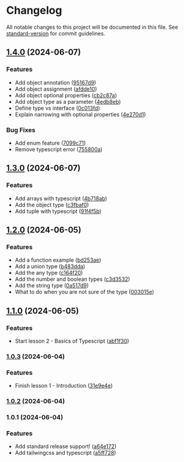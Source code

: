# Changelog

All notable changes to this project will be documented in this file. See [standard-version](https://github.com/conventional-changelog/standard-version) for commit guidelines.

## [1.4.0](https://github.com/wakabibrian/typescript-tutorial/compare/v1.3.0...v1.4.0) (2024-06-07)


### Features

* Add object annotation ([95167d9](https://github.com/wakabibrian/typescript-tutorial/commit/95167d92d52acf0f00a34a7585e7ef1f06cd85e5))
* Add object assignment ([afdde10](https://github.com/wakabibrian/typescript-tutorial/commit/afdde1029cd44e81e0f5977d0670d63e07688707))
* Add object optional properties ([cb2c87a](https://github.com/wakabibrian/typescript-tutorial/commit/cb2c87a464a10150d6aa5bd6500f6be44d48de02))
* Add object type as a parameter ([4edb8eb](https://github.com/wakabibrian/typescript-tutorial/commit/4edb8eb45b3d768caa062bb2694c90909c6a5a98))
* Define type vs interface ([0c013fd](https://github.com/wakabibrian/typescript-tutorial/commit/0c013fdaeaeeb718b9e579b9aff63b3c1c9fa285))
* Explain narrowing with optional properties ([4e270d1](https://github.com/wakabibrian/typescript-tutorial/commit/4e270d195c7ca1230628e85615ab1b56ec69b615))


### Bug Fixes

* Add enum feature ([7099c71](https://github.com/wakabibrian/typescript-tutorial/commit/7099c717f525087fe0033902b3a89c52d7a5e600))
* Remove typescript error ([755800a](https://github.com/wakabibrian/typescript-tutorial/commit/755800a1383c6de28b2907577fe692b2b234e510))

## [1.3.0](https://github.com/wakabibrian/typescript-tutorial/compare/v1.2.0...v1.3.0) (2024-06-07)


### Features

* Add arrays with typescript ([4b718ab](https://github.com/wakabibrian/typescript-tutorial/commit/4b718ab013c53d25eba6c5078a79232d72fb581d))
* Add the object type ([c3fbaf0](https://github.com/wakabibrian/typescript-tutorial/commit/c3fbaf03b2190425844884cacbc5925bf335d052))
* Add tuple with typescript ([91f4f5b](https://github.com/wakabibrian/typescript-tutorial/commit/91f4f5b0c9983b923d47bf6a52d99d8a38429a85))

## [1.2.0](https://github.com/wakabibrian/typescript-tutorial/compare/v1.1.0...v1.2.0) (2024-06-05)


### Features

* Add a function example ([bd253ae](https://github.com/wakabibrian/typescript-tutorial/commit/bd253ae1bd1b0899553fbab07cd5a57f7264d9fb))
* Add a union type ([b483dda](https://github.com/wakabibrian/typescript-tutorial/commit/b483dda3d7d9a5446faafb6fa8188756eeff1218))
* Add the any type ([c164f20](https://github.com/wakabibrian/typescript-tutorial/commit/c164f20e98302de96a1d22e6d58dbcd450fb5bb6))
* Add the number and boolean types ([c3d3532](https://github.com/wakabibrian/typescript-tutorial/commit/c3d3532b927ccca43b231d83ac0d5f0b9855cc13))
* Add the string type ([0a517d9](https://github.com/wakabibrian/typescript-tutorial/commit/0a517d95771729b52cb92bbc2c7a27d49bdba1b0))
* What to do when you are not sure of the type ([003015e](https://github.com/wakabibrian/typescript-tutorial/commit/003015e643b14a849578c65b657e257b4ea1ebc2))

## [1.1.0](https://github.com/wakabibrian/typescript-tutorial/compare/v1.0.3...v1.1.0) (2024-06-05)


### Features

* Start lesson 2 - Basics of Typescript ([abf1f30](https://github.com/wakabibrian/typescript-tutorial/commit/abf1f306a59b3aeecbc15b7dd05103ec1f6b81ac))

### [1.0.3](https://github.com/wakabibrian/typescript-tutorial/compare/v1.0.2...v1.0.3) (2024-06-04)


### Features

* Finish lesson 1 - Introduction ([31e9e4e](https://github.com/wakabibrian/typescript-tutorial/commit/31e9e4ee118d18b99be9194449be4480d56d0e52))

### [1.0.2](https://github.com/wakabibrian/typescript-tutorial/compare/v1.0.1...v1.0.2) (2024-06-04)

### 1.0.1 (2024-06-04)


### Features

* Add standard release support! ([a64e172](https://github.com/wakabibrian/typescript-tutorial/commit/a64e172cfe3265b9acd2c201351d9e8d61e33eb0))
* Add tailwingcss and typescript ([a5ff728](https://github.com/wakabibrian/typescript-tutorial/commit/a5ff728795df385f6d82679cfa1dce9fa91c36a4))
